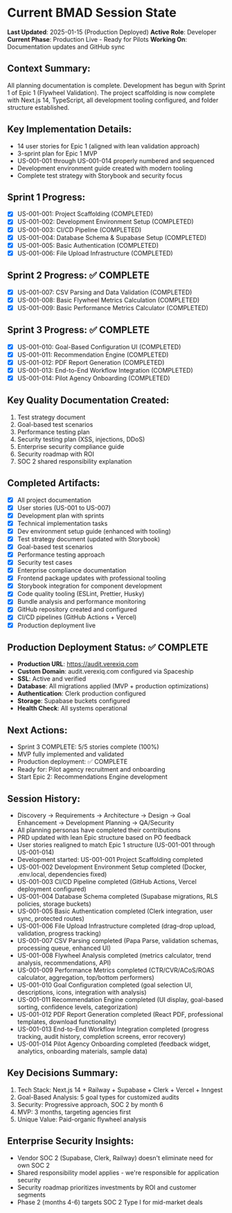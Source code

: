 # Current BMAD Session State

**Last Updated**: 2025-01-15 (Production Deployed)
**Active Role**: Developer
**Current Phase**: Production Live - Ready for Pilots
**Working On**: Documentation updates and GitHub sync

## Context Summary:
All planning documentation is complete. Development has begun with Sprint 1 of Epic 1 (Flywheel Validation). The project scaffolding is now complete with Next.js 14, TypeScript, all development tooling configured, and folder structure established.

## Key Implementation Details:
- 14 user stories for Epic 1 (aligned with lean validation approach)
- 3-sprint plan for Epic 1 MVP
- US-001-001 through US-001-014 properly numbered and sequenced
- Development environment guide created with modern tooling
- Complete test strategy with Storybook and security focus

## Sprint 1 Progress:
- [x] US-001-001: Project Scaffolding (COMPLETED)
- [x] US-001-002: Development Environment Setup (COMPLETED)
- [x] US-001-003: CI/CD Pipeline (COMPLETED)
- [x] US-001-004: Database Schema & Supabase Setup (COMPLETED)
- [x] US-001-005: Basic Authentication (COMPLETED)
- [x] US-001-006: File Upload Infrastructure (COMPLETED)

## Sprint 2 Progress: ✅ COMPLETE
- [x] US-001-007: CSV Parsing and Data Validation (COMPLETED)
- [x] US-001-008: Basic Flywheel Metrics Calculation (COMPLETED)
- [x] US-001-009: Basic Performance Metrics Calculator (COMPLETED)

## Sprint 3 Progress: ✅ COMPLETE
- [x] US-001-010: Goal-Based Configuration UI (COMPLETED)
- [x] US-001-011: Recommendation Engine (COMPLETED)
- [x] US-001-012: PDF Report Generation (COMPLETED)
- [x] US-001-013: End-to-End Workflow Integration (COMPLETED)
- [x] US-001-014: Pilot Agency Onboarding (COMPLETED)

## Key Quality Documentation Created:
1. Test strategy document
2. Goal-based test scenarios
3. Performance testing plan
4. Security testing plan (XSS, injections, DDoS)
5. Enterprise security compliance guide
6. Security roadmap with ROI
7. SOC 2 shared responsibility explanation

## Completed Artifacts:
- [x] All project documentation
- [x] User stories (US-001 to US-007)
- [x] Development plan with sprints
- [x] Technical implementation tasks
- [x] Dev environment setup guide (enhanced with tooling)
- [x] Test strategy document (updated with Storybook)
- [x] Goal-based test scenarios
- [x] Performance testing approach
- [x] Security test cases
- [x] Enterprise compliance documentation
- [x] Frontend package updates with professional tooling
- [x] Storybook integration for component development
- [x] Code quality tooling (ESLint, Prettier, Husky)
- [x] Bundle analysis and performance monitoring
- [x] GitHub repository created and configured
- [x] CI/CD pipelines (GitHub Actions + Vercel)
- [x] Production deployment live

## Production Deployment Status: ✅ COMPLETE
- **Production URL**: https://audit.verexiq.com
- **Custom Domain**: audit.verexiq.com configured via Spaceship
- **SSL**: Active and verified
- **Database**: All migrations applied (MVP + production optimizations)
- **Authentication**: Clerk production configured
- **Storage**: Supabase buckets configured
- **Health Check**: All systems operational

## Next Actions:
- Sprint 3 COMPLETE: 5/5 stories complete (100%)
- MVP fully implemented and validated
- Production deployment: ✅ COMPLETE
- Ready for: Pilot agency recruitment and onboarding
- Start Epic 2: Recommendations Engine development

## Session History:
- Discovery → Requirements → Architecture → Design → Goal Enhancement → Development Planning → QA/Security
- All planning personas have completed their contributions
- PRD updated with lean Epic structure based on PO feedback
- User stories realigned to match Epic 1 structure (US-001-001 through US-001-014)
- Development started: US-001-001 Project Scaffolding completed
- US-001-002 Development Environment Setup completed (Docker, .env.local, dependencies fixed)
- US-001-003 CI/CD Pipeline completed (GitHub Actions, Vercel deployment configured)
- US-001-004 Database Schema completed (Supabase migrations, RLS policies, storage buckets)
- US-001-005 Basic Authentication completed (Clerk integration, user sync, protected routes)
- US-001-006 File Upload Infrastructure completed (drag-drop upload, validation, progress tracking)
- US-001-007 CSV Parsing completed (Papa Parse, validation schemas, processing queue, enhanced UI)
- US-001-008 Flywheel Analysis completed (metrics calculator, trend analysis, recommendations, API)
- US-001-009 Performance Metrics completed (CTR/CVR/ACoS/ROAS calculator, aggregation, top/bottom performers)
- US-001-010 Goal Configuration completed (goal selection UI, descriptions, icons, integration with analysis)
- US-001-011 Recommendation Engine completed (UI display, goal-based sorting, confidence levels, categorization)
- US-001-012 PDF Report Generation completed (React PDF, professional templates, download functionality)
- US-001-013 End-to-End Workflow Integration completed (progress tracking, audit history, completion screens, error recovery)
- US-001-014 Pilot Agency Onboarding completed (feedback widget, analytics, onboarding materials, sample data)

## Key Decisions Summary:
1. Tech Stack: Next.js 14 + Railway + Supabase + Clerk + Vercel + Inngest
2. Goal-Based Analysis: 5 goal types for customized audits
3. Security: Progressive approach, SOC 2 by month 6
4. MVP: 3 months, targeting agencies first
5. Unique Value: Paid-organic flywheel analysis

## Enterprise Security Insights:
- Vendor SOC 2 (Supabase, Clerk, Railway) doesn't eliminate need for own SOC 2
- Shared responsibility model applies - we're responsible for application security
- Security roadmap prioritizes investments by ROI and customer segments
- Phase 2 (months 4-6) targets SOC 2 Type I for mid-market deals